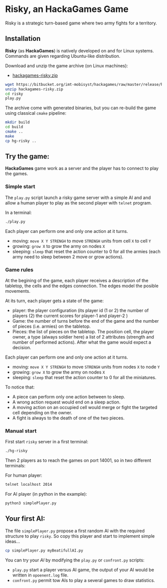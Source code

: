 # Risky, an HackaGames Game

Risky is a strategic turn-based game where two army fights for a territory.

## Installation

**Risky** (as **HackaGames**) is natively developed on and for Linux systems.
Commands are given regarding Ubuntu-like distribution.

Download and unzip the game archive (on Linux machines):

- [hackagames-risky.zip](https://bitbucket.org/imt-mobisyst/hackagames/raw/master/release/hackagames-risky.zip)

```sh
wget https://bitbucket.org/imt-mobisyst/hackagames/raw/master/release/hackagames-risky.zip
unzip hackagames-risky.zip
cd risky
play.py
```


The archive come with generated binaries, but you can re-build the game using classical `cmake` pipeline:

```sh
mkdir build
cd build
cmake ..
make
cp hg-risky ..
```

## Try the game:

**HackaGames** game work as a server and the player has to connect to play the games.

### Simple start

The `play.py` script launch a risky game server with a simple AI and and allow a human player to play as the second player with `telnet` program.

In a terminal:

```sh
./play.py
```

Each player can perform one and only one action at it turns.

- moving: `move X Y STRENGH` to move `STRENGH` units from cell `X` to cell `Y`
- growing: `grow X` to grow the army on nodes `X`
- sleeping: `sleep` that reset the action counter to $0$ for all the armies (each army need to sleep between 2 move or grow actions).

### Game rules

At the begining of the game, each player receives a description of the tabletop, the cells and the edges connection.
The edges model the posible movements.

At its turn, each player gets a state of the game:
- player: the player configuration (its player id (1 or 2) the number of players (2) the current scores for player-1 and player-2 )
- Game: the number of turns before the end of the game and the number of pieces (i.e. armies) on the tabletop.
- Pieces: the list of pieces on the tabletop. The position cell, the player owner, a type (always soldier here) a list of 2 attributes (strength and number of performed actions).
After what the game would expect a decision.

Each player can perform one and only one action at it turns.

- moving: `move X Y STRENGH` to move `STRENGH` units from nodes `X` to node `Y`
- growing: `grow X` to grow the army on nodes `X`
- sleeping: `sleep` that reset the action counter to $0$ for all the miniatures.

To notice that:

- A piece can perform only one action between to sleep.
- A wrong action request would end on a sleep action.
- A moving action on an occupied cell would merge or fight the targeted cell depending on the owner.
- A fight is always to the death of one of the two pieces. 


### Manual start

First start `risky` server in a first terminal: 

```sh
./hg-risky
```

Then 2 players as to reach the games on port 14001, so in two different terminals:

For human player:

```sh
telnet localhost 2014
```

For AI player (in python in the example):

```sh
python3 simplePlayer.py
```

## Your first AI:

The file `simplePlayer.py` propose a first random AI with the required structure to play `risky`.
So copy this player and start to implement simple ideas...

```bash
cp simplePlayer.py myBeatifullAI.py
```

You can try your *AI* by modifying the `play.py` or `confront.py` scripts:

- `play.py` start a player versus AI game, the output of your AI would be written in `opoenent.log` file.
- `confront.py` permit tow AIs to play a several games to draw statistics.

